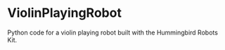 ViolinPlayingRobot
==================

Python code for a violin playing robot built with the Hummingbird Robots Kit. 
